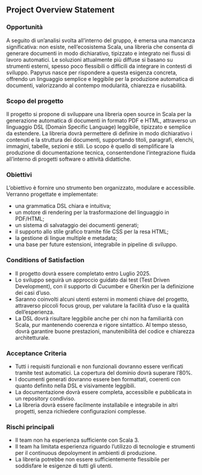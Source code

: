 ## Project Overview Statement

### Opportunità

A seguito di un’analisi svolta all’interno del gruppo, è emersa una mancanza significativa: non esiste, nell’ecosistema Scala, una libreria che consenta di generare documenti in modo dichiarativo, tipizzato e integrato nei flussi di lavoro automatici. Le soluzioni attualmente più diffuse si basano su strumenti esterni, spesso poco flessibili o difficili da integrare in contesti di sviluppo. Papyrus nasce per rispondere a questa esigenza concreta, offrendo un linguaggio semplice e leggibile per la produzione automatica di documenti, valorizzando al contempo modularità, chiarezza e riusabilità.

### Scopo del progetto

Il progetto si propone di sviluppare una libreria open source in Scala per la generazione automatica di documenti in formato PDF e HTML, attraverso un linguaggio DSL (Domain Specific Language) leggibile, tipizzato e semplice da estendere. La libreria dovrà permettere di definire in modo dichiarativo i contenuti e la struttura dei documenti, supportando titoli, paragrafi, elenchi, immagini, tabelle, sezioni e stili. Lo scopo è quello di semplificare la produzione di documentazione tecnica, consentendone l’integrazione fluida all’interno di progetti software o attività didattiche.

### Obiettivi

L’obiettivo è fornire uno strumento ben organizzato, modulare e accessibile. Verranno progettate e implementate:
- una grammatica DSL chiara e intuitiva;
- un motore di rendering per la trasformazione del linguaggio in PDF/HTML;
- un sistema di salvataggio dei documenti generati;
- il supporto allo stile grafico tramite file CSS per la resa HTML;
- la gestione di lingue multiple e metadata;
- una base per future estensioni, integrabile in pipeline di sviluppo.

### Conditions of Satisfaction

- Il progetto dovrà essere completato entro Luglio 2025. 
- Lo sviluppo seguirà un approccio guidato dai test (Test Driven Development), con il supporto di Cucumber e Gherkin per la definizione dei casi d’uso. 
- Saranno coinvolti alcuni utenti esterni in momenti chiave del progetto, attraverso piccoli focus group, per valutare la facilità d’uso e la qualità dell’esperienza. 
- La DSL dovrà risultare leggibile anche per chi non ha familiarità con Scala, pur mantenendo coerenza e rigore sintattico. Al tempo stesso, dovrà garantire buone prestazioni, manutenibilità del codice e chiarezza architetturale.

### Acceptance Criteria

- Tutti i requisiti funzionali e non funzionali dovranno essere verificati tramite test automatici. La copertura del dominio dovrà superare l’80%. 
- I documenti generati dovranno essere ben formattati, coerenti con quanto definito nella DSL e visivamente leggibili. 
- La documentazione dovrà essere completa, accessibile e pubblicata in un repository condiviso. 
- La libreria dovrà essere facilmente installabile e integrabile in altri progetti, senza richiedere configurazioni complesse.

### Rischi principali

- Il team non ha esperienza sufficiente con Scala 3.
- Il team ha limitata esperienza riguardo l’utilizzo di tecnologie e strumenti per il continuous depoloyment in ambienti di produzione.
- La libreria potrebbe non essere sufficientemente flessibile per soddisfare le esigenze di tutti gli utenti.
